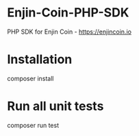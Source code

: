 # Enjin-Coin-PHP-SDK
PHP SDK for Enjin Coin - https://enjincoin.io

# Installation
composer install

# Run all unit tests
composer run test
